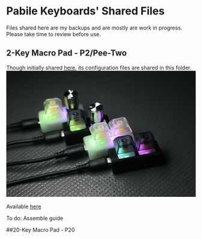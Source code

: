 # Pabile Keyboards' Shared Files

Files shared here are my backups and are mostly are work in progress. Please take time to review before use.

## 2-Key Macro Pad - P2/Pee-Two
Though initially shared [here](https://github.com/pabile/pee-two), its configuration files are shared in this folder.
![p2 pee-two Pabile2](https://github.com/pabile/pee-two/blob/2e16d40bc188a089ef017f76e408057dc2d90b49/img/_DSC8363-sm.jpg) 

Available [here](https://www.facebook.com/commerce/products/5614446295268540/)

To do: Assemble guide

##20-Key Macro Pad - P20

